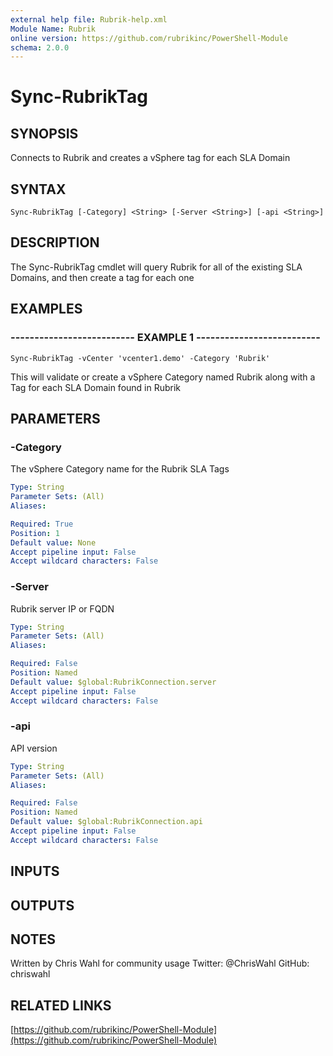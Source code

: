 ```yaml
---
external help file: Rubrik-help.xml
Module Name: Rubrik
online version: https://github.com/rubrikinc/PowerShell-Module
schema: 2.0.0
---
```


# Sync-RubrikTag

## SYNOPSIS
Connects to Rubrik and creates a vSphere tag for each SLA Domain

## SYNTAX

```
Sync-RubrikTag [-Category] <String> [-Server <String>] [-api <String>]
```

## DESCRIPTION
The Sync-RubrikTag cmdlet will query Rubrik for all of the existing SLA Domains, and then create a tag for each one

## EXAMPLES

### -------------------------- EXAMPLE 1 --------------------------
```
Sync-RubrikTag -vCenter 'vcenter1.demo' -Category 'Rubrik'
```

This will validate or create a vSphere Category named Rubrik along with a Tag for each SLA Domain found in Rubrik

## PARAMETERS

### -Category
The vSphere Category name for the Rubrik SLA Tags

```yaml
Type: String
Parameter Sets: (All)
Aliases: 

Required: True
Position: 1
Default value: None
Accept pipeline input: False
Accept wildcard characters: False
```

### -Server
Rubrik server IP or FQDN

```yaml
Type: String
Parameter Sets: (All)
Aliases: 

Required: False
Position: Named
Default value: $global:RubrikConnection.server
Accept pipeline input: False
Accept wildcard characters: False
```

### -api
API version

```yaml
Type: String
Parameter Sets: (All)
Aliases: 

Required: False
Position: Named
Default value: $global:RubrikConnection.api
Accept pipeline input: False
Accept wildcard characters: False
```

## INPUTS

## OUTPUTS

## NOTES
Written by Chris Wahl for community usage
Twitter: @ChrisWahl
GitHub: chriswahl

## RELATED LINKS

[https://github.com/rubrikinc/PowerShell-Module](https://github.com/rubrikinc/PowerShell-Module)

